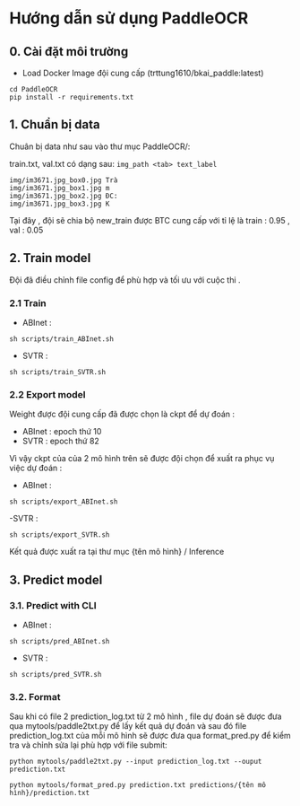# Hướng dẫn sử dụng PaddleOCR

## 0. Cài đặt môi trường
- Load Docker Image đội cung cấp (trttung1610/bkai_paddle:latest)
```
cd PaddleOCR 
pip install -r requirements.txt

```

## 1. Chuẩn bị data
Chuân bị data như sau vào thư mục PaddleOCR/: 

train.txt, val.txt có dạng sau: `img_path <tab> text_label`
```
img/im3671.jpg_box0.jpg	Trà
img/im3671.jpg_box1.jpg	m
img/im3671.jpg_box2.jpg	ĐC:
img/im3671.jpg_box3.jpg	K
```
Tại đây , đội sẽ chia bộ new_train được BTC cung cấp với tỉ lệ là train : 0.95 , val : 0.05

## 2. Train model
Đội đã điều chỉnh file config để phù hợp và tối ưu với cuộc thi .

### 2.1 Train 
- ABInet : 
```
sh scripts/train_ABInet.sh

```
- SVTR :
```
sh scripts/train_SVTR.sh
```

### 2.2 Export model 

Weight được đội cung cấp đã được chọn là ckpt để dự đoán : 
- ABInet : epoch thứ 10
- SVTR : epoch thứ 82  

Vì vậy ckpt của của 2 mô hình trên sẽ được đội chọn để xuất ra  phục vụ việc dự đoán :

  - ABInet :
  ```
  sh scripts/export_ABInet.sh
  ```
  -SVTR :
  ```
  sh scripts/export_SVTR.sh
  ```

Kết quả được xuất ra tại thư mục {tên mô hình} / Inference

## 3. Predict model
### 3.1. Predict with CLI
- ABInet :
```
sh scripts/pred_ABInet.sh

```
- SVTR :
```
sh scripts/pred_SVTR.sh

```

### 3.2. Format 
Sau khi có file 2 prediction_log.txt từ 2 mô hình , file dự đoán sẽ được đưa qua mytools/paddle2txt.py để lấy kết quả dự đoán và sau đó file prediction_log.txt của mỗi mô hình sẽ được đưa qua format_pred.py để kiểm tra và chỉnh sửa lại phù hợp với file submit:

```
python mytools/paddle2txt.py --input prediction_log.txt --ouput prediction.txt

python mytools/format_pred.py prediction.txt predictions/{tên mô hình}/prediction.txt

```
